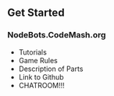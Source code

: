 ##  Get Started

### NodeBots.CodeMash.org

- Tutorials
- Game Rules
- Description of Parts
- Link to Github
- CHATROOM!!!
